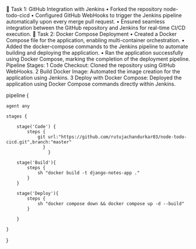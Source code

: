 🔹 Task 1: GitHub Integration with Jenkins
•	Forked the repository node-todo-cicd
•	Configured GitHub WebHooks to trigger the Jenkins pipeline automatically upon every merge pull request.
•	Ensured seamless integration between the GitHub repository and Jenkins for real-time CI/CD execution.
🔹 Task 2: Docker Compose Deployment
•	Created a Docker Compose file for the application, enabling multi-container orchestration.
•	Added the docker-compose commands to the Jenkins pipeline to automate building and deploying the application.
•	Ran the application successfully using Docker Compose, marking the completion of the deployment pipeline.
Pipeline Stages:
1️ Code Checkout: Cloned the repository using GitHub WebHooks.
2️ Build Docker Image: Automated the image creation for the application using Jenkins.
3️ Deploy with Docker Compose: Deployed the application using Docker Compose commands directly within Jenkins.


pipeline {
    
    agent any

    stages {
    
        stage('Code') {
            steps {
                git url:"https://github.com/rutujachandurkar03/node-todo-cicd.git",branch:"master"
                  }
                    }
                    
        stage('Build'){
            steps {
                sh "docker build -t django-notes-app ."
            }
        }
        
        stage('Deploy'){
            steps {
                sh "docker compose down && docker compose up -d --build"
            }
            
        }
        
    }
    
}


